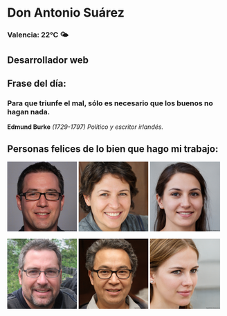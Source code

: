 # Don Antonio Suárez
### Valencia:  22°C 🌤️
## Desarrollador web
## Frase del día:
<!-- START QUOTE -->
### Para que triunfe el mal, sólo es necesario que los buenos no hagan nada.
**Edmund Burke** *(1729-1797) Político y escritor irlandés.*
<!-- END QUOTE -->






## Personas felices de lo bien que hago mi trabajo:

<p float="left">
  <img src="src/image_0.png" width="32%" />
  <img src="src/image_1.png" width="32%" /> 
  <img src="src/image_2.png" width="32%" />
</p>
<p float="left">
  <img src="src/image_3.png" width="32%" />
  <img src="src/image_4.png" width="32%" /> 
  <img src="src/image_5.png" width="32%" />
</p>